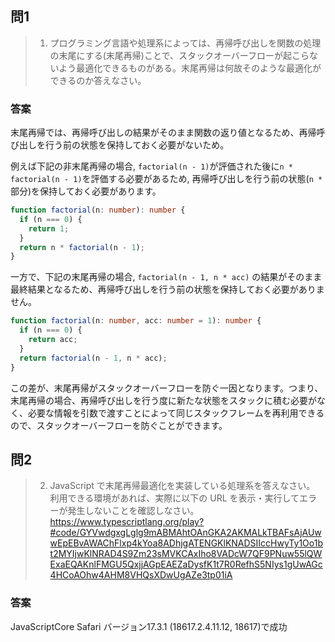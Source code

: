 ## 問1

> 1. プログラミング言語や処理系によっては、再帰呼び出しを関数の処理の末尾にする(末尾再帰)ことで、スタックオーバーフローが起こらないよう最適化できるものがある。末尾再帰は何故そのような最適化ができるのか答えなさい。

### 答案

末尾再帰では、再帰呼び出しの結果がそのまま関数の返り値となるため、再帰呼び出しを行う前の状態を保持しておく必要がないため。

例えば下記の非末尾再帰の場合, `factorial(n - 1)`が評価された後に`n * factorial(n - 1)`を評価する必要があるため, 再帰呼び出しを行う前の状態(`n *`部分)を保持しておく必要があります。

```ts
function factorial(n: number): number {
  if (n === 0) {
    return 1;
  }
  return n * factorial(n - 1);
}
```

一方で、下記の末尾再帰の場合, `factorial(n - 1, n * acc)` の結果がそのまま最終結果となるため、再帰呼び出しを行う前の状態を保持しておく必要がありません。

```ts
function factorial(n: number, acc: number = 1): number {
  if (n === 0) {
    return acc;
  }
  return factorial(n - 1, n * acc);
}
```

この差が、末尾再帰がスタックオーバーフローを防ぐ一因となります。つまり、末尾再帰の場合、再帰呼び出しを行う度に新たな状態をスタックに積む必要がなく、必要な情報を引数で渡すことによって同じスタックフレームを再利用できるので、スタックオーバーフローを防ぐことができます。

## 問2

> 2. JavaScript で末尾再帰最適化を実装している処理系を答えなさい。  
>    利用できる環境があれば、実際に以下の URL を表示・実行してエラーが発生しないことを確認しなさい。  
>    https://www.typescriptlang.org/play?#code/GYVwdgxgLglg9mABMAhtOAnGKA2AKMALkTBAFsAjAUwwEpEBvAWAChFlxp4kYoa8ADhjgATENGKlKNADSIIccHwyTy1Oo1bt2MYIjwKlNRAD4S9Zm23sMVKCAxIho8VADcW7QF9PNuw55lQWExaEQAKnlFMGU5QxjjAGpEAEZaDysfK1t7R0RefhS5NIys1gUwAGc4HCoAOhw4AHM8VHQsXDwUgAZe3tp01iA

### 答案

JavaScriptCore
Safari バージョン17.3.1 (18617.2.4.11.12, 18617)で成功
